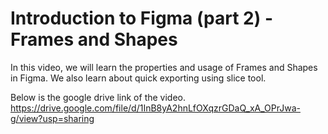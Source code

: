 # Introduction to Figma (part 2) - Frames and Shapes

In this video, we will learn the properties and usage of Frames and Shapes in Figma. We also learn about quick exporting using slice tool.

Below is the google drive link of the video.
https://drive.google.com/file/d/1InB8yA2hnLfOXqzrGDaQ_xA_OPrJwa-g/view?usp=sharing

